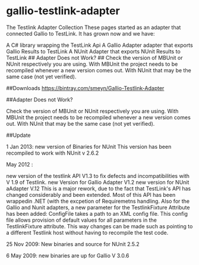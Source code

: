 # gallio-testlink-adapter

The Testlink Adapter Collection
These pages started as an adapter that connected Gallio to TestLink. It has grown now and we have:

A C# library wrapping the TestLink Api
A Gallio Adapter adapter that exports Gallio Results to TestLink
A NUnit Adapter that exports NUnit Results to TestLink ## Adapter Does not Work? ## Check the version of MBUnit or NUnit respectively you are using. With MBUnit the project needs to be recompiled whenever a new version comes out. With NUnit that may be the same case (not yet verified).

##Downloads
https://bintray.com/smeyn/Gallio-Testlink-Adapter
 
 
##Adapter Does not Work?

Check the version of MBUnit or NUnit respectively you are using. With MBUnit the project needs to be recompiled whenever a new version comes out. With NUnit that may be the same case (not yet verified).

 
##Update

1 Jan 2013: new version of Binaries for NUnit This version has been recompiled to work with NUnit v 2.6.2

May 2012 :

new version of the testlink API V1.3 to fix defects and incompatibilities with V 1.9 of Testlink.
new Version for Gallio Adapter V1.2
new version for NUnit aAdapter V.12 This is a major rework, due to the fact that TestLink's API has changed considerably and been extended. Most of this API has been wrappedin .NET (with the excpetion of Requiremetns handling.
Also for the Gallio and Nunit adapters, a new parameter for the TestlinkFixture Attribute has been added: ConfigFile takes a path to an XML config file. This config file allows provision of default values for all parameters in the TestlinkFixture attribute. This way changes can be made such as pointing to a different Testlink host without having to recompile the test code.

25 Nov 2009: New binaries and source for NUnit 2.5.2

6 May 2009: new binaries are up for Gallio V 3.0.6
